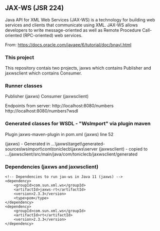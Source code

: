 ## JAX-WS (JSR 224)

Java API for XML Web Services (JAX-WS) is a technology for building web services and clients that communicate using XML.
JAX-WS allows developers to write message-oriented as well as Remote Procedure Call-oriented (RPC-oriented) web services.

From: https://docs.oracle.com/javaee/6/tutorial/doc/bnayl.html

### This project
This repository contais two projects, jaxws which contains Publisher and jaxwsclient which contains Consumer.

### Runner classes

Publisher (jaxws)
Consumer (jaxwsclient)

Endpoints from server:
http://localhost:8080/numbers
http://localhost:8080/numbers?wsdl

### Generated classes for WSDL - "WsImport" via plugin maven
Plugin jaxws-maven-plugin in pom.xml (jaxws) line 52

(jaxws) - Generated in ...\jaxws\target\generated-sources\wsimport\com\toniclecb\jaxws\server
(jaxwsclient) - copied to .../jaxwsclient/src/main/java/com/toniclecb/jaxwsclient/generated

### Dependencies (jaxws and jaxwsclient)


```
<!-- Dependencies to run jax-ws in Java 11 (jaxws) -->
<dependency>
    <groupId>com.sun.xml.ws</groupId>
    <artifactId>jaxws-rt</artifactId>
    <version>2.3.3</version>
    <type>pom</type>
</dependency>
<dependency>
    <groupId>com.sun.xml.ws</groupId>
    <artifactId>rt</artifactId>
    <version>2.3.3</version>
</dependency>
```

